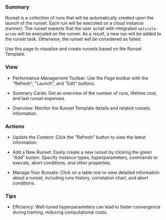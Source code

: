 ### **Summary**

Runset is a collection of runs that will be automatically created upon the launch of the runset. Each run will be executed 
on a cloud instance (runner). The runset expects that the user script with integrated ```optscale-arcee``` will be executed 
on the runner. As a result, a new run will be added to the runset task. Otherwise, the runset will be considered 
as failed.

Use this page to visualize and create runsets based on the Runset Template.

### **View**

- Performance Management Toolbar: Use the Page toolbar with the "Refresh", "Launch", and "Edit" buttons.

- Summary Cards: Get an overview of the number of runs, lifetime cost, and last runset expenses.

- Overview: Monitor the Runset Template details and related runsets information.

### **Actions**

- Update the Content: Click the "Refresh" button to view the latest information.

- Add a New Runset: Easily create a new runset by clicking the green "Add" button. Specify instance types, 
  hyperparameters, commands to execute, abort conditions, and other properties.

- Manage Your Runsets: Click on a table row to view detailed information about a runset, including runs history, 
  correlation chart, and abort conditions.

### **Tips**

- Efficiency: Well-tuned hyperparameters can lead to faster convergence during training, reducing computational costs.


